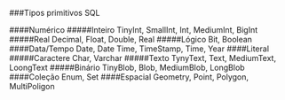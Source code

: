 ###Tipos primitivos SQL

####Numérico
#####Inteiro
TinyInt, SmallInt, Int, MediumInt, BigInt
#####Real
Decimal, Float, Double, Real
#####Lógico
Bit, Boolean
####Data/Tempo
Date, Date Time, TimeStamp, Time, Year
####Literal
#####Caractere
Char, Varchar
#####Texto
TynyText, Text, MediumText, LoongText
#####Binário
TinyBlob, Blob, MediumBlob, LongBlob
####Coleção
Enum, Set
####Espacial
Geometry, Point, Polygon, MultiPoligon